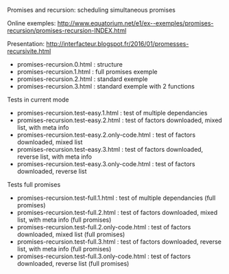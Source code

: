 Promises and recursion: scheduling simultaneous promises


Online exemples: http://www.equatorium.net/e1/ex--exemples/promises-recursion/promises-recursion-INDEX.html

Presentation: http://interfacteur.blogspot.fr/2016/01/promesses-recursivite.html

* promises-recursion.0.html : structure
* promises-recursion.1.html : full promises exemple
* promises-recursion.2.html : standard exemple
* promises-recursion.3.html : standard exemple with 2 functions

Tests in current mode

* promises-recursion.test-easy.1.html : test of multiple dependancies
* promises-recursion.test-easy.2.html : test of factors downloaded, mixed list, with meta info
* promises-recursion.test-easy.2.only-code.html : test of factors downloaded, mixed list
* promises-recursion.test-easy.3.html : test of factors downloaded, reverse list, with meta info
* promises-recursion.test-easy.3.only-code.html : test of factors downloaded, reverse list

Tests full promises

* promises-recursion.test-full.1.html : test of multiple dependancies (full promises)
* promises-recursion.test-full.2.html : test of factors downloaded, mixed list, with meta info (full promises)
* promises-recursion.test-full.2.only-code.html : test of factors downloaded, mixed list (full promises)
* promises-recursion.test-full.3.html : test of factors downloaded, reverse list, with meta info (full promises)
* promises-recursion.test-full.3.only-code.html : test of factors downloaded, reverse list (full promises)
